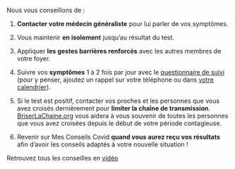 Nous vous conseillons de :

1. **Contacter votre médecin généraliste** pour lui parler de vos symptômes.

2. Vous maintenir **en isolement** jusqu’au résultat du test.

3. Appliquer **les gestes barrières renforcés** avec les autres membres de votre foyer.

4. Suivre vos **symptômes** 1 à 2 fois par jour avec le [questionnaire de suivi](#suivisymptomes) (pour y penser, ajoutez un rappel sur votre téléphone ou dans <a href="" class="js-calendar" download="rappel-covid19.ics">votre calendrier</a>).

5. Si le test est positif, contacter vos proches et les personnes que vous avez croisés dernièrement pour **limiter la chaîne de transmission**. [BriserLaChaine.org](https://www.briserlachaine.org/statut) vous aidera à vous souvenir de toutes les personnes que vous avez croisées depuis le début de votre période contagieuse.

6. Revenir sur Mes Conseils Covid **quand vous aurez reçu vos résultats** afin d’avoir les conseils adaptés à votre nouvelle situation !

Retrouvez tous les conseilles en [vidéo](https://urldefense.proofpoint.com/v2/url?u=https-3A__www.youtube.com_watch-3Fv-3DsckUau7qvSw&d=DwIFaQ&c=BMMjOd5rMwijTOshDELeaSyLbdw3FGdGqNcuGNpHb2g&r=sQMo6W0LmuRunGlciPVdLmGaV3Qju6Xv0FeRzZGOLoZRGRYSAJQVwy2w9j7jztkY&m=Uqf_fOjkVlHjY66OKd7cL6CMa6RN6RhUZPGy0sZg178&s=yoHiUrOco6pm64EVffNxqhcaiX54JEmjSZCMw-X8lZ8&e)
